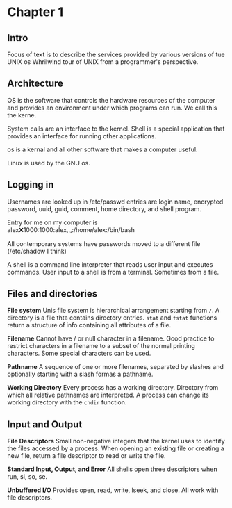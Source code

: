 # Chapter 1

## Intro
Focus of text is to describe the services provided by various versions of tue UNIX os
Whrilwind tour of UNIX from a programmer's perspective.

## Architecture
OS is the software that controls the hardware resources of the computer
and provides an environment under which programs can run. We call this the kerne.

System calls are an interface to the kernel.
Shell is a special application that provides an interface for running other applications.

os is a kernal and all other software that makes a computer useful.

Linux is used by the GNU os.

## Logging in
Usernames are looked up in /etc/passwd
entries are login name, encrypted password, uuid, guid, comment, home directory, and shell program.

Entry for me on my computer is
alex:x:1000:1000:alex,,,:/home/alex:/bin/bash

All contemporary systems have passwords moved to a different file (/etc/shadow I think)

A shell is a command line interpreter that reads user input and executes commands.
User input to a shell is from a terminal. Sometimes from a file.

## Files and directories 

**File system**
Unis file system is hierarchical arrangement starting from `/`. A directory is a file
thta contains directory entries. `stat` and `fstat` functions return a structure of info containing all attributes of a file.

**Filename**
Cannot have / or null character in a filename. Good practice to restrict characters in a filename to
a subset of the normal printing characters.
Some special characters can be used.

**Pathname**
A sequence of one or more filenames, separated by slashes and optionally starting with
a slash formas a pathname.

**Working Directory**
Every process has a working directory. Directory from which all relative pathnames are
interpreted. A process can change its working directory with the `chdir` function.

## Input and Output
**File Descriptors**
Small non-negative integers that the kernel uses to identify the files accessed by a
process. When opening an existing file or creating a new file, return a file descriptor
to read or write the file.

**Standard Input, Output, and Error**
All shells open three descriptors when run, si, so, se.

**Unbuffered I/O**
Provides open, read, write, lseek, and close. All work with file descriptors.
